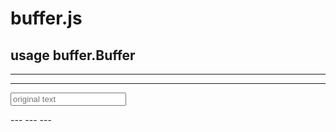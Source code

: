 # buffer.js
usage buffer.Buffer
---
<script src="https://bundle.run/buffer@6.0.3"></script>
---
---
<script src="https://bundle.run/buffer@6.0.3"></script>
<input type="text" id="text" placeholder="original text">
<p id="encoded"></p>
<p id="decoded"></p>
---
---
---

